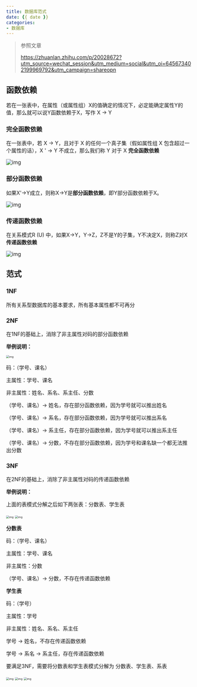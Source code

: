 ```yaml
---
title: 数据库范式
date: {{ date }}
categories:
- 数据库
---
```


> 参照文章
>
> https://zhuanlan.zhihu.com/p/20028672?utm_source=wechat_session&utm_medium=social&utm_oi=645673402199969792&utm_campaign=shareopn

## 函数依赖

若在一张表中，在属性（或属性组）X的值确定的情况下，必定能确定属性Y的值，那么就可以说Y函数依赖于X，写作 X → Y

### 完全函数依赖

在一张表中，若 X → Y，且对于 X 的任何一个真子集（假如属性组 X 包含超过一个属性的话），X ' → Y 不成立，那么我们称 Y 对于 X **完全函数依赖**

![img](https://pic3.zhimg.com/80/12513de20079d12b99d946072df7311a_1440w.jpg)

### 部分函数依赖

如果X'→Y成立，则称X→Y是**部分函数依赖**，即Y部分函数依赖于X。

![img](https://pic4.zhimg.com/80/10b52b39b18b8ea9fb17b46babf4d20f_1440w.jpg)

### 传递函数依赖

在关系模式R (U) 中，如果X→Y，Y→Z，Z不是Y的子集，Y不决定X，则称Z对X **传递函数依赖**

![img](https://pic2.zhimg.com/80/51f8105fbbe92adaa3e343ea2db3bf49_1440w.jpg)

## 范式

### 1NF

所有关系型数据库的基本要求，所有基本属性都不可再分

### 2NF

在1NF的基础上，消除了非主属性对码的部分函数依赖

**举例说明：**

<img src="https://pic3.zhimg.com/80/dfdc86b0e2babe1f8da03d8e2b17ad06_1440w.jpg" alt="img" style="zoom:50%;" />

码：（学号、课名）

主属性：学号、课名

非主属性：姓名、系名、系主任、分数

（学号、课名）-> 姓名，存在部分函数依赖，因为学号就可以推出姓名

（学号、课名）-> 系名，存在部分函数依赖，因为学号就可以推出系名

（学号、课名）-> 系主任，存在部分函数依赖，因为学号就可以推出系主任

（学号、课名）-> 分数，不存在部分函数依赖，因为学号和课名缺一个都无法推出分数

### 3NF

在2NF的基础上，消除了非主属性对码的传递函数依赖

**举例说明：**

上面的表模式分解之后如下两张表：分数表、学生表

<img src="https://pic4.zhimg.com/80/46b18d25eb2a0da487e4f1b4520c979f_1440w.jpg" alt="img" style="zoom:50%;" />

<img src="https://pic3.zhimg.com/80/e3d91cd4a91ae656c9bf874ae298836a_1440w.jpg" alt="img" style="zoom:50%;" />

**分数表**

码：（学号、课名）

主属性：学号、课名

非主属性：分数

（学号、课名）-> 分数，不存在传递函数依赖

**学生表**

码：（学号）

主属性：学号

非主属性：姓名、系名、系主任

学号 -> 姓名，不存在传递函数依赖

学号 -> 系名 -> 系主任，存在传递函数依赖



要满足3NF，需要将分数表和学生表模式分解为 分数表、学生表、系表

<img src="https://pic3.zhimg.com/80/cbb6b2658e4ba90a895f94ef5823d52a_1440w.jpg" alt="img" style="zoom:50%;" />

<img src="https://pic3.zhimg.com/80/253c5d60c6ebcbb257cf8c3025399cf2_1440w.jpg" alt="img" style="zoom:50%;" />

<img src="https://pic2.zhimg.com/80/2ae1f9ab577ce5eec0d0e028a749bc71_1440w.jpg" alt="img" style="zoom:50%;" />